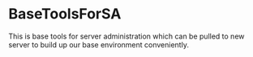 # BaseToolsForSA
This is base tools for server administration which can be pulled to new server to build up our base environment conveniently.

